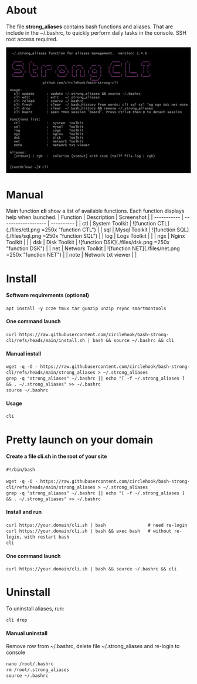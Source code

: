 # About 
The file **strong_aliases** contains bash functions and aliases. That are include in the ~/.bashrc, to quickly perform daily tasks in the console. SSH root access required.

![Main function CLI](./files/cli.png "Main function CLI")


# Manual
Main function **cli** show a list of available functions. Each function displays help when launched.
| Function    |  Description         | Screenshot   | 
| ----------- |  ------------------- | ----------   | 
|  ctl        |  System  Toolkit     |	![function CTL](./files/ctl.png =250x "function CTL")			|
|  sql        |  Mysql   Toolkit     |	![function SQL](./files/sql.png =250x "function SQL")			|
|  log        |  Logs    Toolkit     |				|
|  ngx        |  Nginx   Toolkit     |				|
|  dsk        |  Disk    Toolkit     |	![function DSK](./files/dsk.png =250x "function DSK")			|
|  net        |  Network Toolkit     |	![function NET](./files/net.png =250x "function NET")			|
|  note       |  Network txt viewer  |				|


# Install

#### Software requirements (optional)
```
apt install -y ccze tmux tar gunzip unzip rsync smartmontools
```

#### One command launch
```
curl https://raw.githubusercontent.com/circlehook/bash-strong-cli/refs/heads/main/install.sh | bash && source ~/.bashrc && cli
``` 
#### Manual install 
```
wget -q -O - https://raw.githubusercontent.com/circlehook/bash-strong-cli/refs/heads/main/strong_aliases > ~/.strong_aliases
grep -q "strong_aliases" ~/.bashrc || echo "[ -f ~/.strong_aliases ] && . ~/.strong_aliases" >> ~/.bashrc
source ~/.bashrc
```
#### Usage
```
cli
```

# Pretty launch on your domain

#### Create a file cli.sh in the root of your site
```
#!/bin/bash

wget -q -O - https://raw.githubusercontent.com/circlehook/bash-strong-cli/refs/heads/main/strong_aliases > ~/.strong_aliases
grep -q "strong_aliases" ~/.bashrc || echo "[ -f ~/.strong_aliases ] && . ~/.strong_aliases" >> ~/.bashrc
```
#### Install and run
```
curl https://your.domain/cli.sh | bash                # need re-login
curl https://your.domain/cli.sh | bash && exec bash   # without re-login, with restart bash
cli 
```
#### One command launch
```
curl https://your.domain/cli.sh | bash && source ~/.bashrc && cli
```
# Uninstall
To uninstall aliases, run:
```
cli drop
```
#### Manual uninstall
Remove row from ~/.bashrc, delete file ~/.strong_aliases and re-login to console
```
nano /root/.bashrc
rm /root/.strong_aliases
source ~/.bashrc        
```
